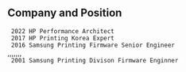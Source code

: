 ## Company and Position
` 2022 HP Performance Architect` 
<br>
` 2017 HP Printing Korea Expert`
<br>
` 2016 Samsung Printing Firmware Senior Engineer`
<br>
,,,,,,,
<br>
` 2001 Samsung Printing Divison Firmware Enginner`

